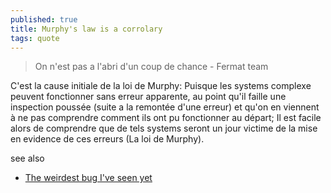 ```yaml
---
published: true
title: Murphy's law is a corrolary
tags: quote
---
```

> On n'est pas a l'abri d'un coup de chance - Fermat team

C'est la cause initiale de la loi de Murphy: Puisque les systems complexe peuvent fonctionner sans erreur apparente, au point qu'il faille une inspection poussée (suite a la remontée d'une erreur) et qu'on en viennent à ne pas comprendre comment ils ont pu fonctionner au départ; Il est facile alors de comprendre que de tels systems seront un jour victime de la mise en evidence de ces erreurs (La loi de Murphy).

see also
- [The weirdest bug I've seen yet](https://news.ycombinator.com/item?id=38477100)
